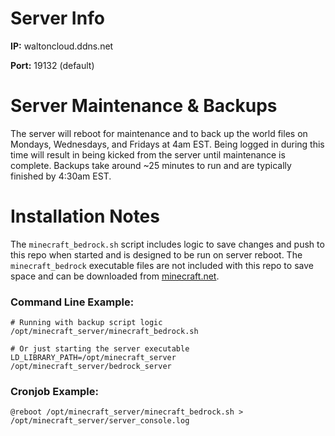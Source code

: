 # Server Info
**IP:** waltoncloud.ddns.net

**Port:** 19132 (default)

# Server Maintenance & Backups
The server will reboot for maintenance and to back up the world files on Mondays, Wednesdays, and Fridays at 4am EST. Being logged in during this time will result in being kicked from the server until maintenance is complete. Backups take around \~25 minutes to run and are typically finished by 4:30am EST.


# Installation Notes
The `minecraft_bedrock.sh` script includes logic to save changes and push to this repo when started and is designed to be run on server reboot. The `minecraft_bedrock` executable files are not included with this repo to save space and can be downloaded from [minecraft.net](https://www.minecraft.net/en-us/download/server/bedrock).

### Command Line Example:
```
# Running with backup script logic
/opt/minecraft_server/minecraft_bedrock.sh

# Or just starting the server executable
LD_LIBRARY_PATH=/opt/minecraft_server /opt/minecraft_server/bedrock_server
```

### Cronjob Example:
```
@reboot /opt/minecraft_server/minecraft_bedrock.sh > /opt/minecraft_server/server_console.log
```